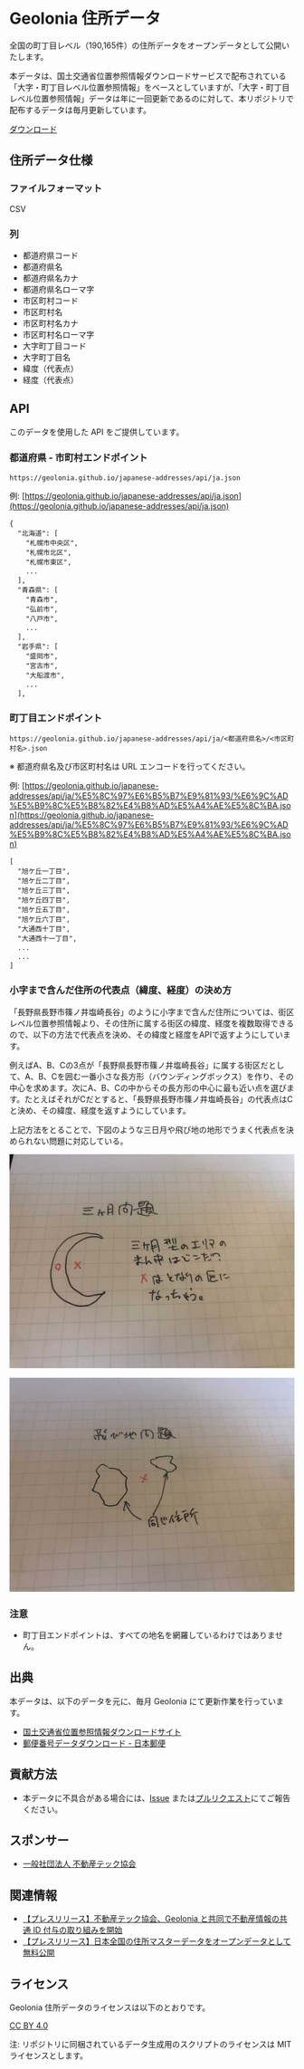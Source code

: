 # Geolonia 住所データ

全国の町丁目レベル（190,165件）の住所データをオープンデータとして公開いたします。

本データは、国土交通省位置参照情報ダウンロードサービスで配布されている「大字・町丁目レベル位置参照情報」をベースとしていますが、「大字・町丁目レベル位置参照情報」データは年に一回更新であるのに対して、本リポジトリで配布するデータは毎月更新しています。

[ダウンロード](https://raw.githubusercontent.com/geolonia/japanese-addresses/master/data/latest_v2.csv)

## 住所データ仕様

### ファイルフォーマット

CSV

### 列

* 都道府県コード
* 都道府県名
* 都道府県名カナ
* 都道府県名ローマ字
* 市区町村コード
* 市区町村名
* 市区町村名カナ
* 市区町村名ローマ字
* 大字町丁目コード
* 大字町丁目名
* 緯度（代表点）
* 経度（代表点）

## API

このデータを使用した API をご提供しています。

### 都道府県 - 市町村エンドポイント

```
https://geolonia.github.io/japanese-addresses/api/ja.json
```

例: [https://geolonia.github.io/japanese-addresses/api/ja.json](https://geolonia.github.io/japanese-addresses/api/ja.json)

```
{
  "北海道": [
    "札幌市中央区",
    "札幌市北区",
    "札幌市東区",
    ...
  ],
  "青森県": [
    "青森市",
    "弘前市",
    "八戸市",
    ...
  ],
  "岩手県": [
    "盛岡市",
    "宮古市",
    "大船渡市",
    ...
  ],
```

### 町丁目エンドポイント

```
https://geolonia.github.io/japanese-addresses/api/ja/<都道府県名>/<市区町村名>.json
```

※ 都道府県名及び市区町村名は URL エンコードを行ってください。

例: [https://geolonia.github.io/japanese-addresses/api/ja/%E5%8C%97%E6%B5%B7%E9%81%93/%E6%9C%AD%E5%B9%8C%E5%B8%82%E4%B8%AD%E5%A4%AE%E5%8C%BA.json](https://geolonia.github.io/japanese-addresses/api/ja/%E5%8C%97%E6%B5%B7%E9%81%93/%E6%9C%AD%E5%B9%8C%E5%B8%82%E4%B8%AD%E5%A4%AE%E5%8C%BA.json)

```
[
  "旭ケ丘一丁目",
  "旭ケ丘二丁目",
  "旭ケ丘三丁目",
  "旭ケ丘四丁目",
  "旭ケ丘五丁目",
  "旭ケ丘六丁目",
  "大通西十丁目",
  "大通西十一丁目",
  ...
  ...
]
```

### 小字まで含んだ住所の代表点（緯度、経度）の決め方

「長野県長野市篠ノ井塩崎長谷」のように小字まで含んだ住所については、街区レベル位置参照情報より、その住所に属する街区の緯度、経度を複数取得できるので、以下の方法で代表点を決め、その緯度と経度をAPIで返すようにしています。

例えばA、B、Cの3点が「長野県長野市篠ノ井塩崎長谷」に属する街区だとして、A、B、Cを囲む一番小さな長方形（バウンディングボックス）を作り、その中心を求めます。次にA、B、Cの中からその長方形の中心に最も近い点を選びます。たとえばそれがCだとすると、「長野県長野市篠ノ井塩崎長谷」の代表点はCと決め、その緯度、経度を返すようにしています。

上記方法をとることで、下図のような三日月や飛び地の地形でうまく代表点を決められない問題に対応している。

![三日月問題](images/crescent.jpg)

![飛び地問題](images/enclave.jpg)

### 注意

* 町丁目エンドポイントは、すべての地名を網羅しているわけではありません。


## 出典

本データは、以下のデータを元に、毎月 Geolonia にて更新作業を行っています。

* [国土交通省位置参照情報ダウンロードサイト](https://nlftp.mlit.go.jp/cgi-bin/isj/dls/_choose_method.cgi)
* [郵便番号データダウンロード - 日本郵便](https://www.post.japanpost.jp/zipcode/download.html)

## 貢献方法

* 本データに不具合がある場合には、[Issue](https://github.com/geolonia/japanese-addresses/issues) または[プルリクエスト](https://github.com/geolonia/japanese-addresses/pulls)にてご報告ください。

## スポンサー

* [一般社団法人 不動産テック協会](https://retechjapan.org/)

## 関連情報

* [【プレスリリース】不動産テック協会、Geolonia と共同で不動産情報の共通 ID 付与の取り組みを開始](https://retechjapan.org/news/archives/pressrelease-20200731/)
* [【プレスリリース】日本全国の住所マスターデータをオープンデータとして無料公開](https://geolonia.com/pressrelease/2020/08/05/japanese-addresses.html)

## ライセンス

Geolonia 住所データのライセンスは以下のとおりです。

[CC BY 4.0](https://creativecommons.org/licenses/by/4.0/deed.ja)

注: リポジトリに同梱されているデータ生成用のスクリプトのライセンスは MIT ライセンスとします。
